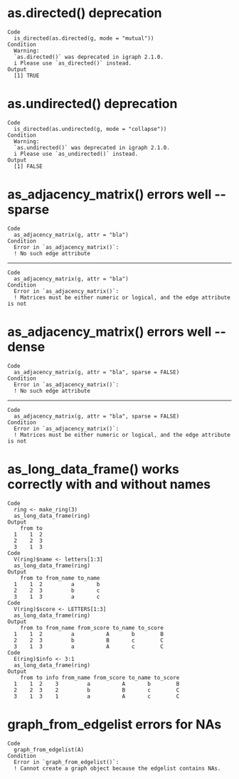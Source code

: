 # as.directed() deprecation

    Code
      is_directed(as.directed(g, mode = "mutual"))
    Condition
      Warning:
      `as.directed()` was deprecated in igraph 2.1.0.
      i Please use `as_directed()` instead.
    Output
      [1] TRUE

# as.undirected() deprecation

    Code
      is_directed(as.undirected(g, mode = "collapse"))
    Condition
      Warning:
      `as.undirected()` was deprecated in igraph 2.1.0.
      i Please use `as_undirected()` instead.
    Output
      [1] FALSE

# as_adjacency_matrix() errors well -- sparse

    Code
      as_adjacency_matrix(g, attr = "bla")
    Condition
      Error in `as_adjacency_matrix()`:
      ! No such edge attribute

---

    Code
      as_adjacency_matrix(g, attr = "bla")
    Condition
      Error in `as_adjacency_matrix()`:
      ! Matrices must be either numeric or logical, and the edge attribute is not

# as_adjacency_matrix() errors well -- dense

    Code
      as_adjacency_matrix(g, attr = "bla", sparse = FALSE)
    Condition
      Error in `as_adjacency_matrix()`:
      ! No such edge attribute

---

    Code
      as_adjacency_matrix(g, attr = "bla", sparse = FALSE)
    Condition
      Error in `as_adjacency_matrix()`:
      ! Matrices must be either numeric or logical, and the edge attribute is not

# as_long_data_frame() works correctly with and without names

    Code
      ring <- make_ring(3)
      as_long_data_frame(ring)
    Output
        from to
      1    1  2
      2    2  3
      3    1  3
    Code
      V(ring)$name <- letters[1:3]
      as_long_data_frame(ring)
    Output
        from to from_name to_name
      1    1  2         a       b
      2    2  3         b       c
      3    1  3         a       c
    Code
      V(ring)$score <- LETTERS[1:3]
      as_long_data_frame(ring)
    Output
        from to from_name from_score to_name to_score
      1    1  2         a          A       b        B
      2    2  3         b          B       c        C
      3    1  3         a          A       c        C
    Code
      E(ring)$info <- 3:1
      as_long_data_frame(ring)
    Output
        from to info from_name from_score to_name to_score
      1    1  2    3         a          A       b        B
      2    2  3    2         b          B       c        C
      3    1  3    1         a          A       c        C

# graph_from_edgelist errors for NAs

    Code
      graph_from_edgelist(A)
    Condition
      Error in `graph_from_edgelist()`:
      ! Cannot create a graph object because the edgelist contains NAs.

